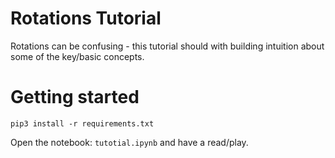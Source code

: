# Rotations Tutorial

Rotations can be confusing - this tutorial should with building intuition about some of the key/basic concepts. 

# Getting started 

```shell script
pip3 install -r requirements.txt
```

Open the notebook: `tutotial.ipynb` and have a read/play. 

